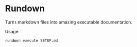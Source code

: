 # Rundown

Turns markdown files into amazing executable documentation.

Usage:

```
rundown execute SETUP.md
```

